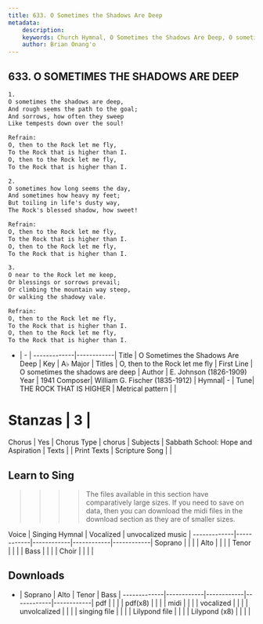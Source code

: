 ```yaml
---
title: 633. O Sometimes the Shadows Are Deep
metadata:
    description: 
    keywords: Church Hymnal, O Sometimes the Shadows Are Deep, O sometimes the shadows are deep, O, then to the Rock let me fly
    author: Brian Onang'o
---
```



## 633. O SOMETIMES THE SHADOWS ARE DEEP

```txt
1.
O sometimes the shadows are deep, 
And rough seems the path to the goal; 
And sorrows, how often they sweep 
Like tempests down over the soul! 

Refrain:
O, then to the Rock let me fly, 
To the Rock that is higher than I. 
O, then to the Rock let me fly, 
To the Rock that is higher than I. 

2.
O sometimes how long seems the day, 
And sometimes how heavy my feet; 
But toiling in life's dusty way, 
The Rock's blessed shadow, how sweet! 

Refrain:
O, then to the Rock let me fly, 
To the Rock that is higher than I. 
O, then to the Rock let me fly, 
To the Rock that is higher than I. 

3.
O near to the Rock let me keep, 
Or blessings or sorrows prevail; 
Or climbing the mountain way steep, 
Or walking the shadowy vale.

Refrain:
O, then to the Rock let me fly, 
To the Rock that is higher than I. 
O, then to the Rock let me fly, 
To the Rock that is higher than I. 

```

- |   -  |
-------------|------------|
Title | O Sometimes the Shadows Are Deep |
Key | A♭ Major |
Titles | O, then to the Rock let me fly |
First Line | O sometimes the shadows are deep |
Author | E. Johnson (1826-1909)
Year | 1941
Composer| William G. Fischer (1835-1912) |
Hymnal|  - |
Tune| THE ROCK THAT IS HIGHER |
Metrical pattern | |
# Stanzas | 3 |
Chorus | Yes |
Chorus Type | chorus |
Subjects | Sabbath School: Hope and Aspiration |
Texts |  |
Print Texts | 
Scripture Song |  |
  
## Learn to Sing

>>>> The files available in this section have comparatively large sizes. If you need to save on data, then you can download the midi files in the download section as they are of smaller sizes.

Voice |  Singing Hymnal | Vocalized | unvocalized music |
-------------|------------|------------|------------|------------|
Soprano | | | |
Alto | | | |
Tenor | | | |
Bass | | | |
Choir | | | |

## Downloads

- |  Soprano | Alto | Tenor | Bass |
-------------|------------|------------|------------|------------|
pdf | | | |
pdf(x8) | | | |
midi | | | |
vocalized | | | |
unvolcalized | | | |
singing file | | | |
Lilypond file | | | |
Lilypond (x8) | | | |
  